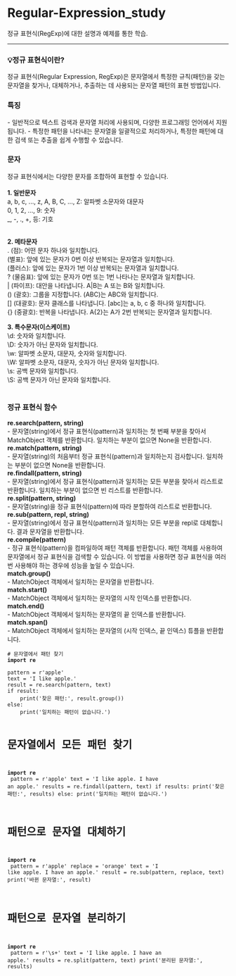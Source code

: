 # Regular-Expression_study
정규 표현식(RegExp)에 대한 설명과 예제를 통한 학습.
<hr>
<h3>💡정규 표현식이란? </h3>
  정규 표현식(Regular Expression, RegExp)은 문자열에서 특정한 규칙(패턴)을 갖는 문자열을 찾거나, 대체하거나, 추출하는 데 사용되는 문자열 패턴의 표현 방법입니다.

<h3> 특징 </h3>
- 일반적으로 텍스트 검색과 문자열 처리에 사용되며, 다양한 프로그래밍 언어에서 지원됩니다.
- 특정한 패턴을 나타내는 문자열을 일괄적으로 처리하거나, 특정한 패턴에 대한 검색 또는 추출을 쉽게 수행할 수 있습니다.

<h3> 문자 </h3>
정규 표현식에서는 다양한 문자를 조합하여 표현할 수 있습니다.<br><br>
<b>1. 일반문자</b><br>
a, b, c, ..., z, A, B, C, ..., Z: 알파벳 소문자와 대문자<br>
0, 1, 2, ..., 9: 숫자<br>
_, -, ., +, 등: 기호<br>
<br>

<b>2. 메타문자</b><br>
. (점): 어떤 문자 하나와 일치합니다.<br>
(별표): 앞에 있는 문자가 0번 이상 반복되는 문자열과 일치합니다.<br>
(플러스): 앞에 있는 문자가 1번 이상 반복되는 문자열과 일치합니다.<br>
? (물음표): 앞에 있는 문자가 0번 또는 1번 나타나는 문자열과 일치합니다.<br>
| (파이프): 대안을 나타냅니다. A|B는 A 또는 B와 일치합니다.<br>
() (괄호): 그룹을 지정합니다. (ABC)는 ABC와 일치합니다.<br>
[] (대괄호): 문자 클래스를 나타냅니다. [abc]는 a, b, c 중 하나와 일치합니다.<br>
{} (중괄호): 반복을 나타냅니다. A{2}는 A가 2번 반복되는 문자열과 일치합니다.<br>

<b>3. 특수문자(이스케이프)</b> <br>
\d: 숫자와 일치합니다.<br>
\D: 숫자가 아닌 문자와 일치합니다.<br>
\w: 알파벳 소문자, 대문자, 숫자와 일치합니다.<br>
\W: 알파벳 소문자, 대문자, 숫자가 아닌 문자와 일치합니다.<br>
\s: 공백 문자와 일치합니다.<br>
\S: 공백 문자가 아닌 문자와 일치합니다.<br>
<br>
  
<h3> 정규 표현식 함수 </h3>
<b>re.search(pattern, string)</b><br>
- 문자열(string)에서 정규 표현식(pattern)과 일치하는 첫 번째 부분을 찾아서 MatchObject 객체를 반환합니다. 일치하는 부분이 없으면 None을 반환합니다.<br>
<b>re.match(pattern, string)</b><br>
- 문자열(string)의 처음부터 정규 표현식(pattern)과 일치하는지 검사합니다. 일치하는 부분이 없으면 None을 반환합니다.<br>
<b>re.findall(pattern, string)</b><br>
- 문자열(string)에서 정규 표현식(pattern)과 일치하는 모든 부분을 찾아서 리스트로 반환합니다. 일치하는 부분이 없으면 빈 리스트를 반환합니다.<br>
<b>re.split(pattern, string)</b><br>
- 문자열(string)을 정규 표현식(pattern)에 따라 분할하여 리스트로 반환합니다.<br>
<b>re.sub(pattern, repl, string)</b><br>
- 문자열(string)에서 정규 표현식(pattern)과 일치하는 모든 부분을 repl로 대체합니다. 결과 문자열을 반환합니다.<br>
<b>re.compile(pattern)</b><br>
- 정규 표현식(pattern)을 컴파일하여 패턴 객체를 반환합니다. 패턴 객체를 사용하여 문자열에서 정규 표현식을 검색할 수 있습니다. 이 방법을 사용하면 정규 표현식을 여러 번 사용해야 하는 경우에 성능을 높일 수 있습니다.<br>
<b>match.group()</b><br>
- MatchObject 객체에서 일치하는 문자열을 반환합니다.<br>
<b>match.start()</b><br>
- MatchObject 객체에서 일치하는 문자열의 시작 인덱스를 반환합니다.<br>
<b>match.end()</b><br>
- MatchObject 객체에서 일치하는 문자열의 끝 인덱스를 반환합니다.<br>
<b>match.span()</b><br>
- MatchObject 객체에서 일치하는 문자열의 (시작 인덱스, 끝 인덱스) 튜플을 반환합니다.<br>





<code>
# 문자열에서 패턴 찾기
<b>import re</b><br>
pattern = r'apple'
text = 'I like apple.'
result = re.search(pattern, text)
if result:
    print('찾은 패턴:', result.group())
else:
    print('일치하는 패턴이 없습니다.')

# 문자열에서 모든 패턴 찾기
<b>import re</b><br>
pattern = r'apple'
text = 'I like apple. I have an apple.'
results = re.findall(pattern, text)
if results:
    print('찾은 패턴:', results)
else:
    print('일치하는 패턴이 없습니다.')

# 패턴으로 문자열 대체하기
<b>import re</b><br>
pattern = r'apple'
replace = 'orange'
text = 'I like apple. I have an apple.'
result = re.sub(pattern, replace, text)
print('바뀐 문자열:', result)

# 패턴으로 문자열 분리하기
<b>import re</b><br>
pattern = r'\s+'
text = 'I like apple. I have an apple.'
results = re.split(pattern, text)
print('분리된 문자열:', results)
</code>


